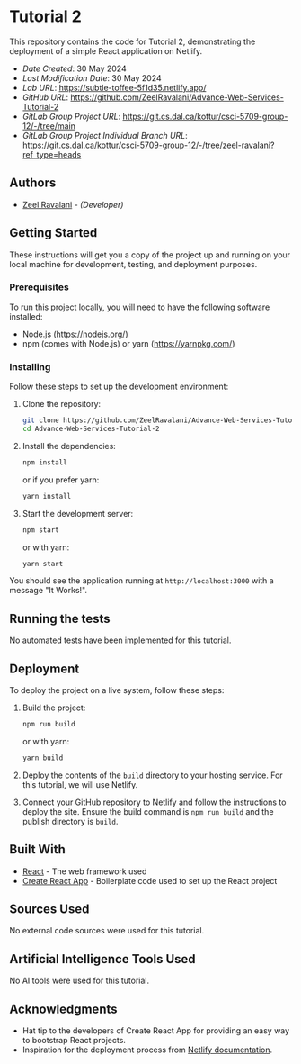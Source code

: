 # Tutorial 2

This repository contains the code for Tutorial 2, demonstrating the deployment of a simple React application on Netlify.

* *Date Created*: 30 May 2024
* *Last Modification Date*: 30 May 2024
* *Lab URL*: <https://subtle-toffee-5f1d35.netlify.app/>
* *GitHub URL*: <https://github.com/ZeelRavalani/Advance-Web-Services-Tutorial-2>
* *GitLab Group Project URL*: <https://git.cs.dal.ca/kottur/csci-5709-group-12/-/tree/main>
* *GitLab Group Project Individual Branch URL*: <https://git.cs.dal.ca/kottur/csci-5709-group-12/-/tree/zeel-ravalani?ref_type=heads>

## Authors

* [Zeel Ravalani](zeel.ravalani@dal.ca) - *(Developer)*

## Getting Started

These instructions will get you a copy of the project up and running on your local machine for development, testing, and deployment purposes.

### Prerequisites

To run this project locally, you will need to have the following software installed:

* Node.js (https://nodejs.org/)
* npm (comes with Node.js) or yarn (https://yarnpkg.com/)

### Installing

Follow these steps to set up the development environment:

1. Clone the repository:

    ```bash
    git clone https://github.com/ZeelRavalani/Advance-Web-Services-Tutorial-2.git
    cd Advance-Web-Services-Tutorial-2
    ```

2. Install the dependencies:

    ```bash
    npm install
    ```

    or if you prefer yarn:

    ```bash
    yarn install
    ```

3. Start the development server:

    ```bash
    npm start
    ```

    or with yarn:

    ```bash
    yarn start
    ```

You should see the application running at `http://localhost:3000` with a message "It Works!".

## Running the tests

No automated tests have been implemented for this tutorial.

## Deployment

To deploy the project on a live system, follow these steps:

1. Build the project:

    ```bash
    npm run build
    ```

    or with yarn:

    ```bash
    yarn build
    ```

2. Deploy the contents of the `build` directory to your hosting service. For this tutorial, we will use Netlify.

3. Connect your GitHub repository to Netlify and follow the instructions to deploy the site. Ensure the build command is `npm run build` and the publish directory is `build`.

## Built With

* [React](https://reactjs.org/) - The web framework used
* [Create React App](https://create-react-app.dev/) - Boilerplate code used to set up the React project

## Sources Used

No external code sources were used for this tutorial.

## Artificial Intelligence Tools Used

No AI tools were used for this tutorial.

## Acknowledgments

* Hat tip to the developers of Create React App for providing an easy way to bootstrap React projects.
* Inspiration for the deployment process from [Netlify documentation](https://docs.netlify.com/).

